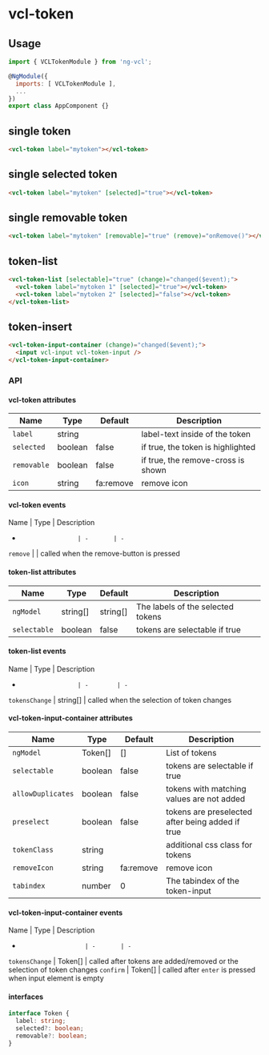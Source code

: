 # vcl-token

## Usage

```javascript
import { VCLTokenModule } from 'ng-vcl';

@NgModule({
  imports: [ VCLTokenModule ],
  ...
})
export class AppComponent {}
```

## single token

```html
<vcl-token label="mytoken"></vcl-token>
```

## single selected token

```html
<vcl-token label="mytoken" [selected]="true"></vcl-token>
```

## single removable token

```html
<vcl-token label="mytoken" [removable]="true" (remove)="onRemove()"></vcl-token>
```

## token-list

```html
<vcl-token-list [selectable]="true" (change)="changed($event);">
  <vcl-token label="mytoken 1" [selected]="true"></vcl-token>
  <vcl-token label="mytoken 2" [selected]="false"></vcl-token>
</vcl-token-list>
```

## token-insert

```html
<vcl-token-input-container (change)="changed($event);">
  <input vcl-input vcl-token-input />
</vcl-token-input-container>
```

### API

#### vcl-token attributes

Name          | Type    | Default   | Description
------------  | ------- | -------   | ---------------------------------------
`label`       | string  |           | label-text inside of the token
`selected`    | boolean | false     | if true, the token is highlighted
`removable`   | boolean | false     | if true, the remove-cross is shown
`icon`        | string  | fa:remove | remove icon

#### vcl-token events
Name                  | Type    | Description
-                     | -       | -
`remove`              |         | called when the remove-button is pressed

#### token-list attributes

Name         | Type     | Default  | Description
------------ | -------- | -------- | ------------------------------------------------------------
`ngModel`    | string[] | string[] | The labels of the selected tokens
`selectable` | boolean  | false    | tokens are selectable if true

#### token-list events

Name                  | Type     | Description
-                     | -        | -
`tokensChange`        | string[] | called when the selection of token changes


#### vcl-token-input-container attributes

Name                 | Type     | Default              | Description
------------         | -------- | -------              | ------------------------------------------------------------
`ngModel`            | Token[]  | []                   | List of tokens
`selectable`         | boolean  | false                | tokens are selectable if true
`allowDuplicates`    | boolean  | false                | tokens with matching values are not added
`preselect`          | boolean  | false                | tokens are preselected after being added if true
`tokenClass`         | string   |                      | additional css class for tokens
`removeIcon`         | string   | fa:remove            | remove icon
`tabindex`           | number   | 0                    | The tabindex of the token-input

#### vcl-token-input-container events

Name                    | Type    | Description
-                       | -       | -
`tokensChange`          | Token[] | called after tokens are added/removed or the selection of token changes
`confirm`               | Token[] | called after `enter` is pressed when input element is empty

#### interfaces

```ts
interface Token {
  label: string;
  selected?: boolean;
  removable?: boolean;
}
```
